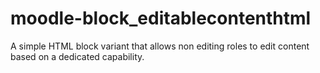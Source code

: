 moodle-block_editablecontenthtml
================================

A simple HTML block variant that allows non editing roles to edit content based on a dedicated capability.